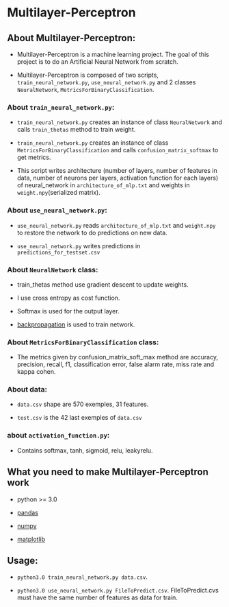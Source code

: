 # Multilayer-Perceptron

## About Multilayer-Perceptron:

* Multilayer-Perceptron is a machine learning project. The goal of this project is to do an Artificial Neural Network from scratch.

* Multilayer-Perceptron is composed of two scripts, `train_neural_network.py`, `use_neural_network.py` and 2 classes `NeuralNetwork`, `MetricsForBinaryClassification`.

### About `train_neural_network.py`:

* `train_neural_network.py` creates an instance of class `NeuralNetwork` and calls `train_thetas` method to train weight.

* `train_neural_network.py` creates an instance of class `MetricsForBinaryClassification` and calls `confusion_matrix_softmax` to get metrics.

* This script writes architecture (number of layers, number of features in data, number of neurons per layers, activation function for each layers) of neural_network in `architecture_of_mlp.txt` and weights in `weight.npy`(serialized matrix).

### About `use_neural_network.py`:

* `use_neural_network.py` reads `architecture_of_mlp.txt` and `weight.npy` to restore the network to do predictions on new data.

* `use_neural_network.py` writes predictions in `predictions_for_testset.csv`

### About `NeuralNetwork` class:

* train_thetas method use gradient descent to update weights.

* I use cross entropy as cost function.

* Softmax is used for the output layer.

* [backpropagation](https://en.wikipedia.org/wiki/Backpropagation) is used to train network.

### About `MetricsForBinaryClassification` class:

* The metrics given by confusion_matrix_soft_max method are accuracy, precision, recall, f1, classification error, false alarm rate, miss rate and kappa cohen.

### About data:

* `data.csv` shape are 570 exemples, 31 features.

* `test.csv` is the 42 last exemples of `data.csv`

### about `activation_function.py`:

* Contains softmax, tanh, sigmoid, relu, leakyrelu.

## What you need to make Multilayer-Perceptron work

* python >= 3.0

* [pandas](https://pandas.pydata.org/pandas-docs/stable/generated/pandas.DataFrame.describe.html)

* [numpy](http://www.numpy.org/)

* [matplotlib](https://matplotlib.org/)

## Usage:

* `python3.0 train_neural_network.py data.csv`.

* `python3.0 use_neural_network.py FileToPredict.csv`. FileToPredict.cvs must have the same number of features as data for train.
